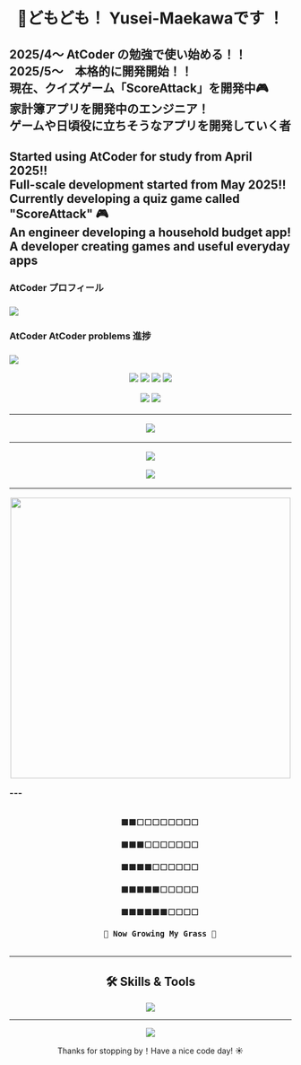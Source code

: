 <!-- タイトル -->
<h1 align="center">👋どもども！ Yusei-Maekawaです ！</h1>

<!-- 簡単な自己紹介 -->
<p align="center">
  <h2> 2025/4～ AtCoder の勉強で使い始める！！<br>
  2025/5～　本格的に開発開始！！<br>
  現在、クイズゲーム「ScoreAttack」を開発中🎮<br>
  家計簿アプリを開発中のエンジニア！　<br>
  ゲームや日頃役に立ちそうなアプリを開発していく者 </h2>
  <h2>
  Started using AtCoder for study from April 2025!!<br>
  Full-scale development started from May 2025!!<br>
  Currently developing a quiz game called "ScoreAttack" 🎮<br>
  An engineer developing a household budget app!<br>
  A developer creating games and useful everyday apps
</h2>

</p>

<p align="center">
  <h3>AtCoder プロフィール <h3>
  <a href="https://atcoder.jp/users/Y_Maekawa" target="_blank">
    <img src="https://img.shields.io/badge/AtCoder-Y_Maekawa-blue?style=flat-square&logo=codeforces" />
  </a>
</p>

<p align="center">
  <h3>AtCoder AtCoder problems 進捗 <h3>
  <a href="https://kenkoooo.com/atcoder/#/user/Y_Maekawa" target="_blank">
    <img src="https://img.shields.io/badge/AtCoder_Problems-Track%20Now-brightgreen?style=flat-square&logo=google-chrome" />
  </a>
</p>

<p align="center">
  <img src="https://img.shields.io/badge/目標-2025年中に達成🔥-blueviolet?style=for-the-badge" />
  <img src="https://img.shields.io/badge/Algorithm-水色-1e90ff?style=for-the-badge" />
  <img src="https://img.shields.io/badge/heuristic-水色-1e90ff?style=for-the-badge" />
  <img src="https://img.shields.io/badge/AC数-1000問突破💪-ff69b4?style=for-the-badge" />
</p>






<!-- バッジ -->
<p align="center">
  <img src="https://img.shields.io/github/followers/Yu-Maekawa8?label=フォロワー&style=social" />
  <img src="https://img.shields.io/github/stars/Yu-Maekawa8/ScoreAttack?label=ScoreAttack&style=social" />
</p>



---

<!-- GitHub Trophy -->
<p align="center">
  <img src="https://github-profile-trophy.vercel.app/?username=Yu-Maekawa8&theme=gruvbox" />
</p>

---

<!-- GitHub Stats -->
<p align="center">
  <img src="https://github-readme-stats.vercel.app/api?username=Yu-Maekawa8&show_icons=true&theme=tokyonight" />
</p>

<!-- Top Languages -->
<p align="center">
  <img src="https://github-readme-stats.vercel.app/api/top-langs/?username=Yu-Maekawa8&layout=compact&theme=tokyonight" />
</p>

---

<!-- デモGIF（仮） -->
<p align="center">
  <img src="https://media2.giphy.com/media/v1.Y2lkPTc5MGI3NjExa2p5Zjd6b3BrOHZocGlkZ3IwZzVjcml5bmZwNmZubW43M3UxYXh4MCZlcD12MV9pbnRlcm5hbF9naWZfYnlfaWQmY3Q9Zw/LnumbVzEMgsI4rjrg2/giphy.gif" width="500" />
</p>
---

<!-- 🧱 草風アート（ユニーク演出） -->
<p align="center">
  <code>
    🟩🟩⬜⬜⬜⬜⬜⬜⬜⬜<br>
    🟩🟩🟩⬜⬜⬜⬜⬜⬜⬜<br>
    🟩🟩🟩🟩⬜⬜⬜⬜⬜⬜<br>
    🟩🟩🟩🟩🟩⬜⬜⬜⬜⬜<br>
    🟩🟩🟩🟩🟩🟩⬜⬜⬜⬜<br>
    🌱 Now Growing My Grass 🌱
  </code>
</p>

---

<!-- 🛠 使用中の技術ロゴ -->
<h2 align="center">🛠 Skills & Tools</h2>
<p align="center">
  <img src="https://skillicons.dev/icons?i=html,css,js,java,python,firebase,git,github,vscode,notion" />
</p>

---

<!-- 🐍 GitHub 草スネーク -->
<p align="center">
  <img src="https://raw.githubusercontent.com/Yu-Maekawa8/Yu-Maekawa8/output/github-contribution-grid-snake.svg" />
</p>


<!-- 最後のあいさつ -->
<p align="center">
Thanks for stopping by！Have a nice code day! ☀️<br>
</p>


